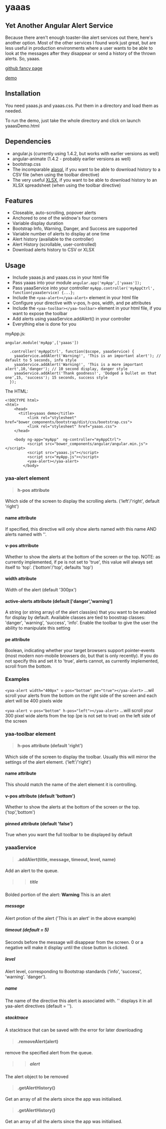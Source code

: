 yaaas
=====

## Yet Another Angular Alert Service

Because there aren't enough toaster-like alert services out there, here's another option.  Most of the other services I found work just great, but are less useful in production environments where a user wants to be able to look at the messages after they disappear or send a history of the thrown alerts.  So, yaaas.

[github fancy page](http://beartums.github.io/yaaas)

[demo](http://beartums.github.io/yaaas/yaaasDemo.html)

## Installation
You need yaaas.js and yaaas.css.  Put them in a directory and load them as needed.

To run the demo, just take the whole directory and click on launch yaaasDemo.html

## Dependencies
* angular.js (currently using 1.4.2, but works with earlier versions as well)
* angular-animate (1.4.2 - probably earlier versions as well)
* bootstrap.css
* The incomparable [alasql](https://github.com/agershun/alasql), if you want to be able to download history to a CSV file (when using the toolbar directive)
* The very useful [XLSX](https://github.com/SheetJS/js-xlsx), if you want to be able to download history to an XLSX spreadsheet (when using the toolbar directive)

## Features
* Closeable, auto-scrolling, popover alerts
* Anchored to one of the widnow's four corners
* Variable display duration
* Bootstrap Info, Warning, Danger, and Success are supported
* Variable number of alerts to display at one time
* Alert history (available to the controller)
* Alert History (scrollable, user-controlled)
* Download alerts history to CSV or XLSX

## Usage
* Include yaaas.js and yaaas.css in your html file
* Pass yaaas into your module
`angular.app('myApp',['yaaas']);`
* Pass yaaaService into your controller
`myApp.controller('myAppCtrl', function(yaaaService) {...};`
* Include the `<yaa-alert></yaa-alert>` element in your html file
* Configure your <yaa-alert> directive with v-pos, h-pos, width, and pe attributes
* Include the `<yaa-toolbar></yaa-toolbar>` element in your html file, if you want to expose the toolbar
* Add alerts using yaaaService.addAlert() in your controller
* Everything else is done for you

myApp.js:
```
angular.module('myApp',['yaaas'])

  .controller('myAppCtrl', function($scope, yaaaService) {
    yaaaService.addAlert('Warning!', 'This is an important alert'); // default to 5 seconds, info style
    yaaaService.addAlert('Warning!', 'This is a more important alert',10,'danger'); // 10 second display, danger style
    yaaaService.addAlert('Thank goodness!', 'Dodged a bullet on that one',15, 'success'); 15 seconds, success style
  });
```

The HTML:
```
<!DOCTYPE html>
<html>
	<head>
  	  <title>yaaas demo</title>
    	  <link rel="stylesheet" href="bower_components/bootstrap/dist/css/bootstrap.css">
    	  <link rel="stylesheet" href="yaaas.css">
	</head>

	<body ng-app="myApp"  ng-controller="myAppCtrl">
          <script src="bower_components/angular/angular.min.js"></script>
          <script src="yaaas.js"></script>
          <script src="myApp.js"></script>
          <yaa-alert></yaa-alert>
        </body> 
```

### yaa-alert element
>#### **h-pos** attribute
Which side of the screen to display the scrolling alerts. ('left'/'right', default 'right') 
#### **name** attribute
If specified, this directive will only show alerts named with this name AND alerts named with ''.
#### **v-pos** attrribute
Whether to show the alerts at the bottom of the screen or the top.  NOTE: as currently 
implemented, if pe is not set to 'true', this value will always set itself to 'top'. 
('bottom'/'top', defaults 'top')
#### **width** attribute
Width of the alert (default '300px')
#### **active-alerts** attribute (default ['danger','warning']
A string (or string array) of the alert class(es) that you want to be enabled for display by default.  Available classes are tied to boostrap classes: 'danger', 'warning', 'success', 'info'.  Enable the toolbar to give the user the ability to manipulate this setting
#### **pe** attribute
Boolean, indicating whether your target browsers support pointer-events (most modern non-mobile 
browsers do, but that is only recently).  If you do not specify this and set it to 'true', alerts
cannot, as currently implemented, scroll from the bottom.

### Examples
```<yaa-alert width="400px" v-pos="bottom" pe="true"></yaa-alert>```
...wil scroll your alerts from the bottom on the right side of the screen and each alert will be 400 pixels wide

```<yaa-alert v-pos="bottom" h-pos="left"></yaa-alert>```
...will scroll your 300 pixel wide alerts from the top (pe is not set to true) on the left side of the screen


### yaa-toolbar element
>#### **h-pos** attribute (default 'right')
Which side of the screen to display the toolbar.  Usually this will mirror the settings of the alert element. ('left'/'right') 
#### **name** attribute
This should match the name of the alert element it is controlling.
#### **v-pos** attribute (default 'bottom')
Whether to show the alerts at the bottom of the screen or the top. ('top','bottom') 
#### **pinned** attribute (default 'false')
True when you want the full toolbar to be displayed by default


### yaaaService
>#### .addAlert(title, message, timeout, level, name)
Add an alert to the queue.
>>##### title
Bolded portion of the alert: **Warning** This is an alert
##### message
Alert protion of the alert ('This is an alert' in the above example)
##### timeout (default = 5)
Seconds before the message will disappear from the screen. 0 or a negative will make it display until the close button is clicked.
##### level
Alert level, corresponding to Bootstrap standards ('info', 'success', 'warning'. 'danger').
##### name
The name of the directive this alert is associated with.  '' displays it in all yaa-alert directives (default = '').
##### stacktrace
A stacktrace that can be saved with the error for later downloading

>#### .removeAlert(alert)
remove the specified alert from the queue.
>>##### alert
The alert object to be removed

>#### .getAlertHistory()
Get an array of all the alerts since the app was initialised.

>#### .getAlertHistory()
Get an array of all the alerts since the app was initialised.


